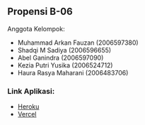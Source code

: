## Propensi B-06

Anggota Kelompok:
- Muhammad Arkan Fauzan (2006597380)
- Shadqi M Sadiya (2006596655)
- Abel Ganindra (2006597090)
- Kezia Putri Yusika (2006524712)
- Haura Rasya Maharani (2006483706)

### Link Aplikasi:
- [Heroku](https://haloka-crm-api-production.herokuapp.com/)
- [Vercel](https://insight-haloka.vercel.app/)
